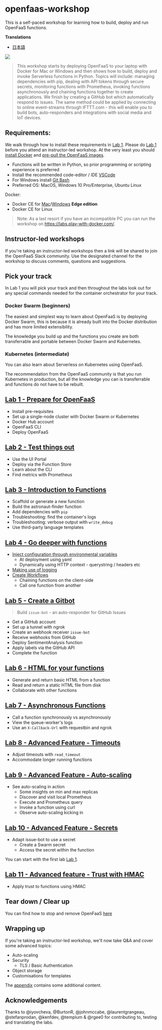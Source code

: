# openfaas-workshop

This is a self-paced workshop for learning how to build, deploy and run OpenFaaS functions.

**Translations**

* [日本語](./translations/ja)

![](https://github.com/openfaas/media/raw/master/OpenFaaS_Magnet_3_1_png.png)

> This workshop starts by deploying OpenFaaS to your laptop with Docker for Mac or Windows and then shows how to build, deploy and invoke Serverless functions in Python. Topics will include: managing dependencies with pip, dealing with API tokens through secure secrets, monitoring functions with Prometheus, invoking functions asynchronously and chaining functions together to create applications. We finish by creating a GitHub bot which automatically respond to issues. The same method could be applied by connecting to online event-streams through IFTTT.com - this will enable you to build bots, auto-responders and integrations with social media and IoT devices.

## Requirements:

We walk through how to install these requirements in [Lab 1](./lab1.md). Please do [Lab 1](./lab1.md) before you attend an instructor-led workshop.  At the very least you should [install Docker](./lab1.md#docker) and [pre-pull the OpenFaaS images](./lab1.md#Pre-pull-the-system-images).

* Functions will be written in Python, so prior programming or scripting experience is preferred 
* Install the recommended code-editor / IDE [VSCode](https://code.visualstudio.com/download)
* For Windows install [Git Bash](https://git-scm.com/downloads)
* Preferred OS: MacOS, Windows 10 Pro/Enterprise, Ubuntu Linux

Docker:

* Docker CE for [Mac](https://store.docker.com/editions/community/docker-ce-desktop-mac)/[Windows](https://store.docker.com/editions/community/docker-ce-desktop-windows) **Edge edition**
* Docker CE for Linux

> Note: As a last resort if you have an incompatible PC you can run the workshop on https://labs.play-with-docker.com/.

## Instructor-led workshops

If you're taking an instructor-led workshops then a link will be shared to join the OpenFaaS Slack community. Use the designated channel for the workshop to discuss comments, questions and suggestions.

## Pick your track

In Lab 1 you will pick your track and then throughout the labs look out for any special commands needed for the container orchestrator for your track.

### Docker Swarm (beginners)

The easiest and simplest way to learn about OpenFaaS is by deploying Docker Swarm, this is because it is already built into the Docker distribution and has more limited extensibility.

The knowledge you build up and the functions you create are both transferrable and portable between Docker Swarm and Kubernetes.

### Kubernetes (intermediate)

You can also learn about Serverless on Kubernetes using OpenFaaS.

The recommendation from the OpenFaaS community is that you run Kubernetes in production, but all the knowledge you can is transferrable and functions do not have to be rebuilt.

## [Lab 1 - Prepare for OpenFaaS](./lab1.md)

* Install pre-requisites
* Set up a single-node cluster with Docker Swarm or Kubernetes
* Docker Hub account
* OpenFaaS CLI
* Deploy OpenFaaS

## [Lab 2 - Test things out](./lab2.md)

* Use the UI Portal
* Deploy via the Function Store
* Learn about the CLI
* Find metrics with Prometheus

## [Lab 3 - Introduction to Functions](./lab3.md)

* Scaffold or generate a new function
* Build the astronaut-finder function
 * Add dependencies with `pip`
 * Troubleshooting: find the container's logs
* Troubleshooting: verbose output with `write_debug`
* Use third-party language templates

## [Lab 4 - Go deeper with functions](./lab4.md)

* [Inject configuration through environmental variables](lab4.md#inject-configuration-through-environmental-variables)
  * At deployment using yaml
  * Dynamically using HTTP context - querystring / headers etc
* [Making use of logging](lab4.md#making-use-of-logging)
* [Create Workflows](lab4.md#create-workflows)
  * Chaining functions on the client-side
  * Call one function from another

## [Lab 5 - Create a Gitbot](./lab5.md)

> Build `issue-bot` - an auto-responder for GitHub Issues

* Get a GitHub account
* Set up a tunnel with ngrok
* Create an webhook receiver `issue-bot`
* Receive webhooks from GitHub
* Deploy SentimentAnalysis function
* Apply labels via the GitHub API
* Complete the function

## [Lab 6 - HTML for your functions](./lab6.md)

* Generate and return basic HTML from a function
* Read and return a static HTML file from disk
* Collaborate with other functions

## [Lab 7 - Asynchronous Functions](./lab7.md)

* Call a function synchronously vs asynchronously
* View the queue-worker's logs
* Use an `X-Callback-Url` with requestbin and ngrok

## [Lab 8 - Advanced Feature - Timeouts](./lab8.md)

* Adjust timeouts with `read_timeout`
* Accommodate longer running functions

## [Lab 9 - Advanced Feature - Auto-scaling](./lab9.md)

* See auto-scaling in action
  * Some insights on min and max replicas
  * Discover and visit local Prometheus
  * Execute and Prometheus query
  * Invoke a function using curl
  * Observe auto-scaling kicking in

## [Lab 10 - Advanced Feature - Secrets](./lab10.md)

* Adapt issue-bot to use a secret
  * Create a Swarm secret
  * Access the secret within the function

You can start with the first lab [Lab 1](lab1.md).

## [Lab 11 - Advanced feature - Trust with HMAC](./lab11.md)

* Apply trust to functions using HMAC

## Tear down / Clear up

You can find how to stop and remove OpenFaaS [here](https://github.com/openfaas/faas/blob/master/guide/troubleshooting.md#stop-and-remove-openfaas)

## Wrapping up

If you're taking an instructor-led workshop, we'll now take Q&A and cover some advanced topics:

* Auto-scaling
* Security
  * TLS / Basic Authentication
* Object storage
* Customisations for templates

The [appendix](./appendix.md) contains some additional content.

## Acknowledgements

Thanks to @iyovcheva, @BurtonR, @johnmccabe, @laurentgrangeau, @stefanprodan, @kenfdev, @templum & @rgee0 for contributing to, testing and translating the labs.
